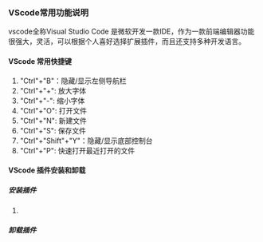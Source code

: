 ### VScode常用功能说明
vscode全称Visual Studio Code 是微软开发一款IDE，作为一款前端编辑器功能很强大，灵活，可以根据个人喜好选择扩展插件，而且还支持多种开发语言。
#### VScode 常用快捷键
1. "Ctrl"+"B"：隐藏/显示左侧导航栏
2. "Ctrl"+"+": 放大字体
3. "Ctrl"+"-": 缩小字体
4. "Ctrl"+"O": 打开文件 
5. "Ctrl"+"N": 新建文件
6. "Ctrl"+"S": 保存文件
7. "Ctrl"+"Shift"+"Y"：隐藏/显示底部控制台
8. "Ctrl"+"P": 快速打开最近打开的文件
#### VScode 插件安装和卸载
##### 安装插件
1. 
##### 卸载插件
